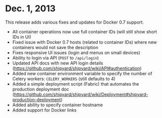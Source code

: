# Dec. 1, 2013
This release adds various fixes and updates for Docker 0.7 support.

* All container operations now use full container IDs (will still show short IDs in UI)
* Fixed issue with Docker 0.7 hosts (related to container IDs) where new containers would not save the description
* Fixes responsive UI issues (login and menus on small devices)
* Ability to login via API (`POST` to `/api/login`)
* Updated API docs with new API login details (https://github.com/shipyard/shipyard/wiki/API#authentication)
* Added new container environment variable to specify the number of Celery workers: `CELERY_WORKERS` (still defaults to 4)
* Added a simple deployment script (Fabric) that automates the production deployment doc (https://github.com/shipyard/shipyard/wiki/Deployment#shipyard-production-deployment)
* Added ability to specify container hostname
* Added support for Docker links

